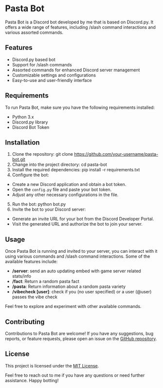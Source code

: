 # Pasta Bot

Pasta Bot is a Discord bot developed by me that is based on Discord.py. It offers a wide range of features, including /slash command interactions and various assorted commands.

## Features

- Discord.py based bot
- Support for /slash commands
- Assorted commands for enhanced Discord server management
- Customizable settings and configurations
- Easy-to-use and user-friendly interface

## Requirements

To run Pasta Bot, make sure you have the following requirements installed:

- Python 3.x
- Discord.py library
- Discord Bot Token

## Installation

1. Clone the repository:
git clone https://github.com/your-username/pasta-bot.git
2. Change into the project directory:
cd pasta-bot
3. Install the required dependencies:
pip install -r requirements.txt
4. Configure the bot:

- Create a new Discord application and obtain a bot token.
- Open the `config.py` file and paste your bot token.
- Adjust any other necessary configurations in the file.

5. Run the bot:
python bot.py
6. Invite the bot to your Discord server:

- Generate an invite URL for your bot from the Discord Developer Portal.
- Visit the generated URL and authorize the bot to join your server.

## Usage

Once Pasta Bot is running and invited to your server, you can interact with it using various commands and /slash command interactions. Some of the available features include:

- **/server**: send an auto updating embed with game server related stats/info
- **/fact**: Return a random pasta fact
- **/pasta**: Return information about a random pasta variety
- **/vibecheck [user]**: check if you (no user specified) or a user (@user) passes the vibe check

Feel free to explore and experiment with other available commands.

## Contributing

Contributions to Pasta Bot are welcome! If you have any suggestions, bug reports, or feature requests, please open an issue on the [GitHub repository](https://github.com/your-username/pasta-bot/issues).

## License

This project is licensed under the [MIT License](LICENSE).

Feel free to reach out to me if you have any questions or need further assistance. Happy botting!
